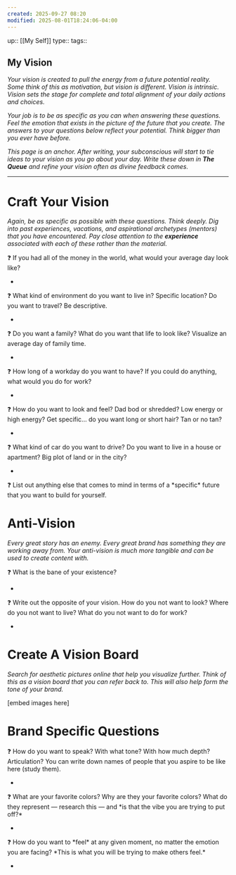 ```yaml
---
created: 2025-09-27 08:20
modified: 2025-08-01T18:24:06-04:00
---
```

up:: [[My Self]]
type:: 
tags::
## My Vision

*Your vision is created to pull the energy from a future potential reality. Some think of this as motivation, but vision is different. Vision is intrinsic. Vision sets the stage for complete and total alignment of your daily actions and choices.*

*Your job is to be as specific as you can when answering these questions. Feel the emotion that exists in the picture of the future that you create. The answers to your questions below reflect your potential. Think bigger than you ever have before.*

*This page is an anchor. After writing, your subconscious will start to tie ideas to your vision as you go about your day. Write these down in **The Queue** and refine your vision often as divine feedback comes.*

---

# Craft Your Vision

*Again, be as specific as possible with these questions. Think deeply. Dig into past experiences, vacations, and aspirational archetypes (mentors) that you have encountered. Pay close attention to the **experience** associated with each of these rather than the material.*

<aside>
❓ If you had all of the money in the world, what would your average day look like?

</aside>

- 

<aside>
❓ What kind of environment do you want to live in? Specific location? Do you want to travel? Be descriptive.

</aside>

- 

<aside>
❓ Do you want a family? What do you want that life to look like? Visualize an average day of family time.

</aside>

- 

<aside>
❓ How long of a workday do you want to have? If you could do anything, what would you do for work?

</aside>

- 

<aside>
❓ How do you want to look and feel? Dad bod or shredded? Low energy or high energy? Get specific... do you want long or short hair? Tan or no tan?

</aside>

- 

<aside>
❓ What kind of car do you want to drive? Do you want to live in a house or apartment? Big plot of land or in the city?

</aside>

- 

<aside>
❓ List out anything else that comes to mind in terms of a *specific* future that you want to build for yourself.

</aside>

# Anti-Vision

*Every great story has an enemy. Every great brand has something they are working away from. Your anti-vision is much more tangible and can be used to create content with.*

<aside>
❓ What is the bane of your existence?

</aside>

- 

<aside>
❓ Write out the opposite of your vision. How do you not want to look? Where do you not want to live? What do you not want to do for work?

</aside>

- 

# Create A Vision Board

*Search for aesthetic pictures online that help you visualize further. Think of this as a vision board that you can refer back to. This will also help form the tone of your brand.*

[embed images here]

# Brand Specific Questions

<aside>
❓ How do you want to speak? With what tone? With how much depth? Articulation? You can write down names of people that you aspire to be like here (study them).

</aside>

- 

<aside>
❓ What are your favorite colors? Why are they your favorite colors? What do they represent — research this — and *is that the vibe you are trying to put off?*

</aside>

- 

<aside>
❓ How do you want to *feel* at any given moment, no matter the emotion you are facing? *This is what you will be trying to make others feel.*

</aside>

-